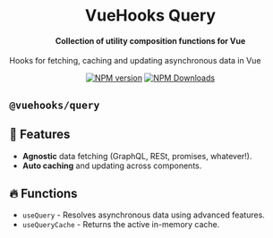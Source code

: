 <h1 align="center">
  VueHooks Query
</h1>
<h4 align="center">Collection of utility composition functions for Vue</h4>

Hooks for fetching, caching and updating asynchronous data in Vue

<p align="center">
<a href="https://www.npmjs.com/package/@vuehooks/query" target="__blank">
<img src="https://img.shields.io/npm/v/@vuehooks/query?color=1abc9c" alt="NPM version" /></a>
<a href="https://www.npmjs.com/package/@vuehooks/query" target="__blank"><img alt="NPM Downloads" src="https://img.shields.io/npm/dm/@vuehooks/query?color=34495e"/></a>

## `@vuehooks/query`

## :rocket: Features

- **Agnostic** data fetching (GraphQL, RESt, promises, whatever!).
- **Auto caching** and updating across components.

## :fire: Functions

- `useQuery` - Resolves asynchronous data using advanced features.
- `useQueryCache` - Returns the active in-memory cache.
